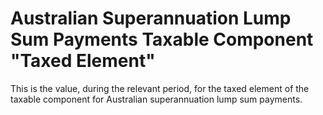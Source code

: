 # Australian Superannuation Lump Sum Payments Taxable Component "Taxed Element"
This is the value, during the relevant period, for the taxed element of the taxable component for Australian superannuation lump sum payments.